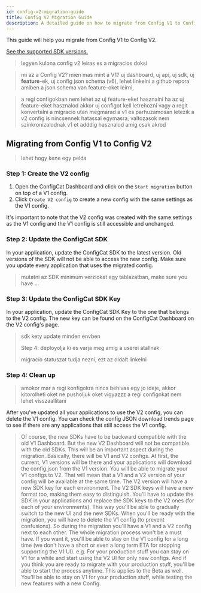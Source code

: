```yaml
---
id: config-v2-migration-guide
title: Config V2 Migration Guide
description: A detailed guide on how to migrate from Config V1 to Config V2.
---
```


This guide will help you migrate from Config V1 to Config V2.

[See the supported SDK versions.](TODO)

> legyen kulona config v2 leiras es a migracios doksi

> mi az a Config V2?
> mien mas mint a V1?
> uj dashboard, uj api, uj sdk, uj **feature**-ek, uj config json schema (v6), lehet linkelni a github repora amiben a json schema van
> feature-oket leirni,

> a regi configokban nem lehet az uj feature-eket hasznalni
> ha az uj feature-eket hasznalod akkor uj configot kell letrehozni vagy a regit konvertalni
> a migracio utan megmarad a v1 es parhuzamosan letezik a v2 config is
> nincsennek hatassal egymasra, valtozasok nem szinkronizalodnak
> v1 et adddig hasznalod amig csak akrod
>

## Migrating from Config V1 to Config V2

> lehet hogy kene egy pelda

### Step 1: Create the V2 config

1. Open the ConfigCat Dashboard and click on the `Start migration` button on top of a V1 config.
2. Click `Create V2 config` to create a new config with the same settings as the V1 config.

It's important to note that the V2 config was created with the same settings as the V1 config and the V1 config is still accessible and unchanged.

### Step 2: Update the ConfigCat SDK

In your application, update the ConfigCat SDK to the latest version. Old versions of the SDK will not be able to access the new config. Make sure you update every application that uses the migrated config.

> mutatni az SDK minimum verziokat egy tablazatban, make sure you have ...

### Step 3: Update the ConfigCat SDK Key

In your application, update the ConfigCat SDK Key to the one that belongs to the V2 config. The new key can be found on the ConfigCat Dashboard on the V2 config's page.

> sdk kety update minden envben
>
> Step 4: deployolja ki es varja meg amig a userei atallnak 
>
> migracio statuszat tudja nezni, ezt az oldalt linkelni

### Step 4: Clean up

> amokor mar a regi konfigokra nincs behivas egy jo ideje, akkor kitorolheti oket
>ne pusholjuk oket
> vigyazzz a regi configokat nem lehet visszaallitani

After you've updated all your applications to use the V2 config, you can delete the V1 config. You can check the config JSON download trends page to see if there are any applications that still access the V1 config.

> Of course, the new SDKs have to be backward compatible with the old V1 Dashboard. But the new V2 Dashboard will not be compatible with the old SDKs. This will be an important aspect during the migration.
Basically, there will be V1 and V2 configs. At first, the current, V1 versions will be there and your applications will download the config.json from the V1 version.
You will be able to migrate your V1 configs to V2. That will mean that a V1 and a V2 version of your config will be available at the same time. The V2 version will have a new SDK key for each environment. The V2 SDK keys will have a new format too, making them easy to distinguish.
You'll have to update the SDK in your applications and replace the SDK keys to the V2 ones (for each of your environments). This way you'll be able to gradually switch to the new UI and the new SDKs.
When you'll be ready with the migration, you will have to delete the V1 config (to prevent confusions).
So during the migration you'll have a V1 and a V2 config next to each other. The whole migration process won't be a must have. If you want it, you'll be able to stay on the V1 config for a long time (we don't have a short or even a long term ETA for stopping supporting the V1 UI). e.g. For your production stuff you can stay on V1 for a while and start using the V2 UI for only new configs. And if you think you are ready to migrate with your production stuff, you'll be able to start the process anytime.
This applies to the Beta as well. You'll be able to stay on V1 for your production stuff, while testing the new features with a new Config.